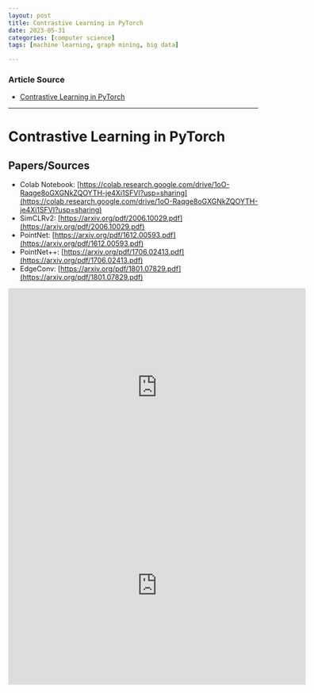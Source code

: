 ```yaml
---
layout: post
title: Contrastive Learning in PyTorch   
date: 2023-05-31
categories: [computer science]
tags: [machine learning, graph mining, big data]

---
```


### Article Source

* [Contrastive Learning in PyTorch](https://www.youtube.com/watch?v=u-X_nZRsn5M)


---

# Contrastive Learning in PyTorch


## Papers/Sources

- Colab Notebook: [https://colab.research.google.com/drive/1oO-Raqge8oGXGNkZQOYTH-je4Xi1SFVI?usp=sharing](https://colab.research.google.com/drive/1oO-Raqge8oGXGNkZQOYTH-je4Xi1SFVI?usp=sharing)
- SimCLRv2: [https://arxiv.org/pdf/2006.10029.pdf](https://arxiv.org/pdf/2006.10029.pdf)
- PointNet: [https://arxiv.org/pdf/1612.00593.pdf](https://arxiv.org/pdf/1612.00593.pdf)
- PointNet++: [https://arxiv.org/pdf/1706.02413.pdf](https://arxiv.org/pdf/1706.02413.pdf)
- EdgeConv: [https://arxiv.org/pdf/1801.07829.pdf](https://arxiv.org/pdf/1801.07829.pdf)


<iframe width="600" height="400" src="https://www.youtube.com/embed/u-X_nZRsn5M" title="YouTube video player" frameborder="0" allow="accelerometer; autoplay; clipboard-write; encrypted-media; gyroscope; picture-in-picture; web-share" allowfullscreen></iframe>


<iframe width="600" height="400" src="https://www.youtube.com/embed/XpUKZEGWqbU" title="YouTube video player" frameborder="0" allow="accelerometer; autoplay; clipboard-write; encrypted-media; gyroscope; picture-in-picture; web-share" allowfullscreen></iframe>